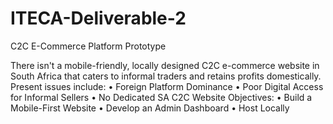 # ITECA-Deliverable-2
C2C E-Commerce Platform Prototype

There isn't a mobile-friendly, locally designed C2C e-commerce website in South Africa that caters to informal traders and retains profits domestically. Present issues include:
•	Foreign Platform Dominance
•	Poor Digital Access for Informal Sellers
•	No Dedicated SA C2C Website
Objectives:
•	Build a Mobile-First Website
•	Develop an Admin Dashboard
•	Host Locally
